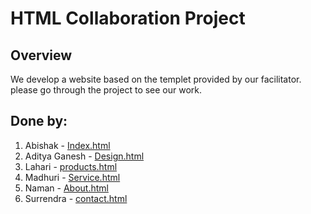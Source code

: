 # HTML Collaboration Project

## Overview

We develop a website based on the templet provided by our facilitator.  
please go through the project to see our work.

## Done by:

1. Abishak - [Index.html](./index.html)
2. Aditya Ganesh - [Design.html](./Design.html)
3. Lahari - [products.html](./products.html)
4. Madhuri - [Service.html](./Service.html)
5. Naman - [About.html](./about.html)
6. Surrendra - [contact.html](./contact.html)

